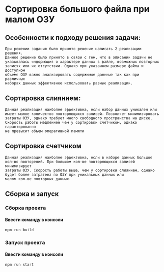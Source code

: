 # Сортировка большого файла при малом ОЗУ

## Особенности к подходу решения задачи:
    При решении задания было принято решение написать 2 реализации решения.
    Данное решение было принято в связи с тем, что в описании задачи не 
    указывалась информация о характере данных в файле, возможных повторных
    записях или их отсутствии. Однако при указанном размере файла и доступном
    объеме ОЗУ важно анализировать содержимые даннные так как при различных
    наборах данных эффективнее использовать разные реализации.

## Сортировка слиянием:
    Данная реализация наиболее эффективна, если набор данных уникален или
    имеет малое количество повторяющихся записей. Позволяет минимизировать
    затраты ОЗУ, однако требует много свободного пространства на диске.
    Скорость работы медленнее чем у сортировки счетчиком, однако гарантированно
    не превысит объем оперативной памяти

## Сортировка счетчиком
    Данная реализация наиболее эффективна, если в наборе данных большое
    кол-во повторений. При большом кол-ве повторяющихся записей минимизирует
    затраты ОЗУ. Скорость работы выше, чем у сортировки слиянием, однако 
    будет более затратена по ОЗУ при уникальных данных или 
    малом кол-ве повторных данных.

## Сборка и запуск
### Сборка проекта
#### Ввести команду в консоли
```bash
npm run build
```

### Запуск проекта
#### Ввести команду в консоли
```bash
npm run start
```
    
